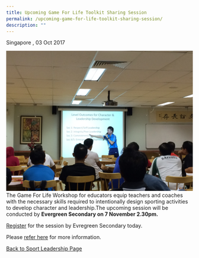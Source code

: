 ```yaml
---
title: Upcoming Game For Life Toolkit Sharing Session
permalink: /upcoming-game-for-life-toolkit-sharing-session/
description: ""
---
```

Singapore , 03 Oct 2017

![](/images/Sport%20Leadership%20Latest/Upcoming%20Game%20For%20Life/evgss2.jpeg)
The Game For Life Workshop for educators equip teachers and coaches with the necessary skills required to intentionally design sporting activities to develop character and leadership.The upcoming session will be conducted by **Evergreen Secondary on 7 November 2.30pm.** 

[Register](https://goo.gl/forms/jd6nFzAL8w1EJZ0l1) for the session by Evregreen Secondary today.

Please [refer here](/sports-education/sports-leadership/workshop-and-training/) for more information.

[Back to Sport Leadership Page](/sports-education/sports-leadership/past-works/)